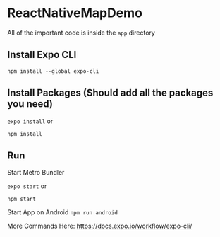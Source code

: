 # ReactNativeMapDemo
All of the important code is inside the `app` directory

## Install Expo CLI
`npm install --global expo-cli`

## Install Packages (Should add all the packages you need)
`expo install` or

`npm install`

## Run
Start Metro Bundler

`expo start` or

`npm start`

Start App on Android
`npm run android`

More Commands Here:
https://docs.expo.io/workflow/expo-cli/
